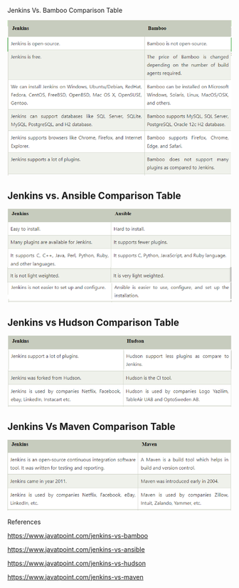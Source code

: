 Jenkins Vs. Bamboo Comparison Table

![](media/1b25d72012d6fece4bacd16a0e7565ca.png)

## Jenkins vs. Ansible Comparison Table

![](media/dbe722e2ee68763065ec4e19f1743780.png)

## Jenkins vs Hudson Comparison Table

![](media/68d82062170a4c65edddb1097c721b6c.png)

## Jenkins Vs Maven Comparison Table

![](media/1e5406a1fd32d6b0d0a9c49ccd0beb24.png)

References

<https://www.javatpoint.com/jenkins-vs-bamboo>

https://www.javatpoint.com/jenkins-vs-ansible

<https://www.javatpoint.com/jenkins-vs-hudson>

https://www.javatpoint.com/jenkins-vs-maven
